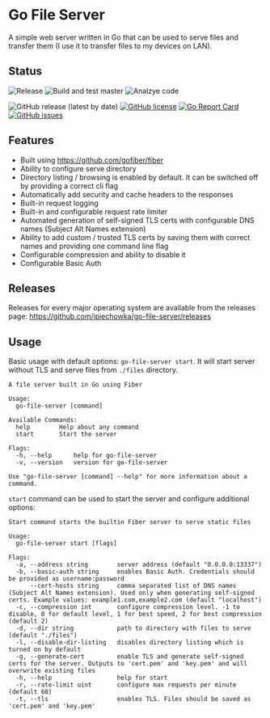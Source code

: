 # Go File Server
A simple web server written in Go that can be used to serve files and transfer them (I use it to transfer files to my devices on LAN).

## Status
![Release](https://github.com/jpiechowka/go-file-server/workflows/Release/badge.svg)
![Build and test master](https://github.com/jpiechowka/go-file-server/workflows/Build%20and%20test%20master/badge.svg)
![Analzye code](https://github.com/jpiechowka/go-file-server/workflows/Analzye%20code/badge.svg)

![GitHub release (latest by date)](https://img.shields.io/github/v/release/jpiechowka/go-file-server)
[![GitHub license](https://img.shields.io/github/license/jpiechowka/go-file-server)](https://github.com/jpiechowka/go-file-server/blob/main/LICENSE)
[![Go Report Card](https://goreportcard.com/badge/github.com/jpiechowka/go-file-server)](https://goreportcard.com/report/github.com/jpiechowka/go-file-server)
[![GitHub issues](https://img.shields.io/github/issues/jpiechowka/go-file-server)](https://github.com/jpiechowka/go-file-server/issues)

## Features
* Built using https://github.com/gofiber/fiber
* Ability to configure serve directory
* Directory listing / browsing is enabled by default. It can be switched off by providing a correct cli flag
* Automatically add security and cache headers to the responses
* Built-in request logging
* Built-in and configurable request rate limiter
* Automated generation of self-signed TLS certs with configurable DNS names (Subject Alt Names extension)
* Ability to add custom / trusted TLS certs by saving them with correct names and providing one command line flag
* Configurable compression and ability to disable it
* Configurable Basic Auth

## Releases
Releases for every major operating system are available from the releases page: https://github.com/jpiechowka/go-file-server/releases

## Usage
Basic usage with default options: ```go-file-server start```. It will start server without TLS and serve files from ```./files``` directory.

```
A file server built in Go using Fiber

Usage:
  go-file-server [command]

Available Commands:
  help        Help about any command
  start       Start the server

Flags:
  -h, --help      help for go-file-server
  -v, --version   version for go-file-server

Use "go-file-server [command] --help" for more information about a command.
```

```start``` command can be used to start the server and configure additional options:
```
Start command starts the builtin Fiber server to serve static files

Usage:
  go-file-server start [flags]

Flags:
  -a, --address string        server address (default "0.0.0.0:13337")
  -b, --basic-auth string     enables Basic Auth. Credentials should be provided as username:password
      --cert-hosts string     comma separated list of DNS names (Subject Alt Names extension). Used only when generating self-signed certs. Example values: example1.com,example2.com (default "localhost")
  -c, --compression int       configure compression level. -1 to disable, 0 for default level, 1 for best speed, 2 for best compression (default 2)
  -d, --dir string            path to directory with files to serve (default "./files")
  -l, --disable-dir-listing   disables directory listing which is turned on by default
  -g, --generate-cert         enable TLS and generate self-signed certs for the server. Outputs to 'cert.pem' and 'key.pem' and will overwrite existing files
  -h, --help                  help for start
  -r, --rate-limit uint       configure max requests per minute (default 60)
  -t, --tls                   enables TLS. Files should be saved as 'cert.pem' and 'key.pem'
```
